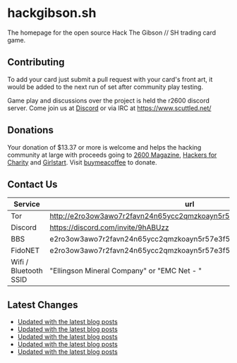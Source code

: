 # hackgibson.sh
The homepage for the open source Hack The Gibson // SH trading card game.


## Contributing

To add your card just submit a pull request with your card's front art, it would be added to the next run of set after community play testing.

Game play and discussions over the project is held the r2600 discord server. Come join us at [Discord](https://discord.com/invite/9hABUzz) or via IRC at https://www.scuttled.net/


## Donations

Your donation of $13.37 or more is welcome and helps the hacking community at large with proceeds going to [2600 Magazine](https://2600.com/), [Hackers for Charity](https://hackersforcharity.org) and [Girlstart](https://girlstart.org).  Visit [buymeacoffee](https://www.buymeacoffee.com/hackgibson.sh) to donate.


## Contact Us

Service | url
-|-
Tor | http://e2ro3ow3awo7r2favn24n65ycc2qmzkoayn5r57e3f56nvjwdcgg32ad.onion
Discord | https://discord.com/invite/9hABUzz
BBS | e2ro3ow3awo7r2favn24n65ycc2qmzkoayn5r57e3f56nvjwdcgg32ad.onion:23
FidoNET | e2ro3ow3awo7r2favn24n65ycc2qmzkoayn5r57e3f56nvjwdcgg32ad.onion:24554
Wifi / Bluetooth SSID | "Ellingson Mineral Company" or "EMC Net - <fidonet address>"

## Latest Changes
<!-- BLOG-POST-LIST:START -->
- [Updated with the latest blog posts](https://github.com/DFW2600/hackgibson.sh/commit/2c4dc1cf7d25ff9097e6b53e278239dce6f835b4)
- [Updated with the latest blog posts](https://github.com/DFW2600/hackgibson.sh/commit/75b49abb4379898d07049640aee62a3e8dc72d80)
- [Updated with the latest blog posts](https://github.com/DFW2600/hackgibson.sh/commit/ce1da32e48e7de576925c86f3f07830760fa403c)
- [Updated with the latest blog posts](https://github.com/DFW2600/hackgibson.sh/commit/7e1742faeca48c1ead7c52430954b14cfcc5bca3)
- [Updated with the latest blog posts](https://github.com/DFW2600/hackgibson.sh/commit/4b2a06fdf1598176a5dce86c90804c7829d81151)
<!-- BLOG-POST-LIST:END -->
